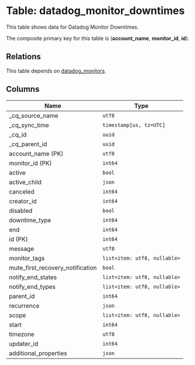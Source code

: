 # Table: datadog_monitor_downtimes

This table shows data for Datadog Monitor Downtimes.

The composite primary key for this table is (**account_name**, **monitor_id**, **id**).

## Relations

This table depends on [datadog_monitors](datadog_monitors).

## Columns

| Name          | Type          |
| ------------- | ------------- |
|_cq_source_name|`utf8`|
|_cq_sync_time|`timestamp[us, tz=UTC]`|
|_cq_id|`uuid`|
|_cq_parent_id|`uuid`|
|account_name (PK)|`utf8`|
|monitor_id (PK)|`int64`|
|active|`bool`|
|active_child|`json`|
|canceled|`int64`|
|creator_id|`int64`|
|disabled|`bool`|
|downtime_type|`int64`|
|end|`int64`|
|id (PK)|`int64`|
|message|`utf8`|
|monitor_tags|`list<item: utf8, nullable>`|
|mute_first_recovery_notification|`bool`|
|notify_end_states|`list<item: utf8, nullable>`|
|notify_end_types|`list<item: utf8, nullable>`|
|parent_id|`int64`|
|recurrence|`json`|
|scope|`list<item: utf8, nullable>`|
|start|`int64`|
|timezone|`utf8`|
|updater_id|`int64`|
|additional_properties|`json`|